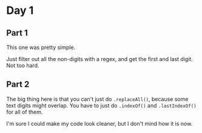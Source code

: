 # Day 1

## Part 1

This one was pretty simple.

Just filter out all the non-digits with a regex, and get the first and last digit. Not too hard.

## Part 2

The big thing here is that you can't just do `.replaceAll()`, because some text digits might overlap.
You have to just do `.indexOf()` and `.lastIndexOf()` for all of them.

I'm sure I could make my code look cleaner, but I don't mind how it is now.
